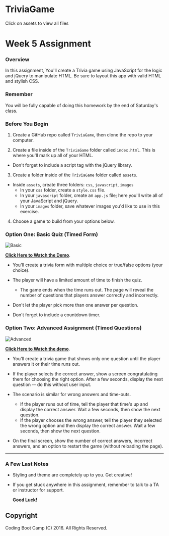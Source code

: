 # TriviaGame
Click on assets to view all files
# Week 5 Assignment

### Overview
In this assignment, You'll create a Trivia game using JavaScript for the logic and jQuery to manipulate HTML. Be sure to layout this app with valid HTML and stylish CSS.

### Remember

You will be fully capable of doing this homework by the end of Saturday's class.


### Before You Begin
1. Create a GitHub repo called `TriviaGame`, then clone the repo to your computer.

2. Create a file inside of the `TriviaGame` folder called `index.html`. This is where you'll mark up all of your HTML.
  * Don't forget to include a script tag with the jQuery library.

3. Create a folder inside of the `TriviaGame` folder called `assets`.
  * Inside `assets`, create three folders: `css`, `javascript`, `images`
    * In your `css` folder, create a `style.css` file.
    * In your `javascript` folder, create an `app.js` file; here you'll write all of your JavaScript and jQuery.
    * In your `images` folder, save whatever images you'd like to use in this exercise.

4. Choose a game to build from your options below. 


### Option One: Basic Quiz (Timed Form)
![Basic](Images/1-basic.jpg)

**[Click Here to Watch the Demo](basic-trivia-demo.mov)**.
* You'll create a trivia form with multiple choice or true/false options (your choice).

* The player will have a limited amount of time to finish the quiz. 
  * The game ends when the time runs out. The page will reveal the number of questions that players answer correctly and incorrectly.

* Don't let the player pick more than one answer per question.

* Don't forget to include a countdown timer.

### Option Two: Advanced Assignment (Timed Questions)
![Advanced](Images/2-advanced.jpg)

**[Click Here to Watch the demo](advanced-trivia-demo.mov)**.

* You'll create a trivia game that shows only one question until the player answers it or their time runs out.

* If the player selects the correct answer, show a screen congratulating them for choosing the right option. After a few seconds, display the next question -- do this without user input.

* The scenario is similar for wrong answers and time-outs.
  * If the player runs out of time, tell the player that time's up and display the correct answer. Wait a few seconds, then show the next question.
  * If the player chooses the wrong answer, tell the player they selected the wrong option and then display the correct answer. Wait a few seconds, then show the next question.

* On the final screen, show the number of correct answers, incorrect answers, and an option to restart the game (without reloading the page).

-------

### A Few Last Notes
* Styling and theme are completely up to you. Get creative!

* If you get stuck anywhere in this assignment, remember to talk to a TA or instructor for support.

  **Good Luck!**

## Copyright
Coding Boot Camp (C) 2016. All Rights Reserved.
